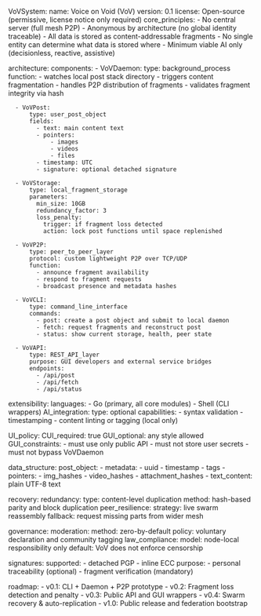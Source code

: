 VoVSystem:
  name: Voice on Void (VoV)
  version: 0.1
  license: Open-source (permissive, license notice only required)
  core_principles:
    - No central server (full mesh P2P)
    - Anonymous by architecture (no global identity traceable)
    - All data is stored as content-addressable fragments
    - No single entity can determine what data is stored where
    - Minimum viable AI only (decisionless, reactive, assistive)

  architecture:
    components:
      - VoVDaemon:
          type: background_process
          function:
            - watches local post stack directory
            - triggers content fragmentation
            - handles P2P distribution of fragments
            - validates fragment integrity via hash

      - VoVPost:
          type: user_post_object
          fields:
            - text: main content text
            - pointers:
                - images
                - videos
                - files
            - timestamp: UTC
            - signature: optional detached signature

      - VoVStorage:
          type: local_fragment_storage
          parameters:
            min_size: 10GB
            redundancy_factor: 3
            loss_penalty:
              trigger: if fragment loss detected
              action: lock post functions until space replenished

      - VoVP2P:
          type: peer_to_peer_layer
          protocol: custom lightweight P2P over TCP/UDP
          function:
            - announce fragment availability
            - respond to fragment requests
            - broadcast presence and metadata hashes

      - VoVCLI:
          type: command_line_interface
          commands:
            - post: create a post object and submit to local daemon
            - fetch: request fragments and reconstruct post
            - status: show current storage, health, peer state

      - VoVAPI:
          type: REST_API_layer
          purpose: GUI developers and external service bridges
          endpoints:
            - /api/post
            - /api/fetch
            - /api/status

  extensibility:
    languages:
      - Go (primary, all core modules)
      - Shell (CLI wrappers)
    AI_integration:
      type: optional
      capabilities:
        - syntax validation
        - timestamping
        - content linting or tagging (local only)

  UI_policy:
    CUI_required: true
    GUI_optional: any style allowed
    GUI_constraints:
      - must use only public API
      - must not store user secrets
      - must not bypass VoVDaemon

  data_structure:
    post_object:
      - metadata:
          - uuid
          - timestamp
          - tags
      - pointers:
          - img_hashes
          - video_hashes
          - attachment_hashes
      - text_content: plain UTF-8 text

  recovery:
    redundancy:
      type: content-level duplication
      method: hash-based parity and block duplication
    peer_resilience:
      strategy: live swarm reassembly
      fallback: request missing parts from wider mesh

  governance:
    moderation:
      method: zero-by-default
      policy: voluntary declaration and community tagging
    law_compliance:
      model: node-local responsibility only
      default: VoV does not enforce censorship

  signatures:
    supported:
      - detached PGP
      - inline ECC
    purpose:
      - personal traceability (optional)
      - fragment verification (mandatory)

  roadmap:
    - v0.1: CLI + Daemon + P2P prototype
    - v0.2: Fragment loss detection and penalty
    - v0.3: Public API and GUI wrappers
    - v0.4: Swarm recovery & auto-replication
    - v1.0: Public release and federation bootstrap
